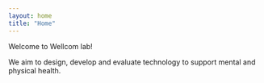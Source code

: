```yaml
---
layout: home
title: "Home"
---
```

Welcome to Wellcom lab!

We aim to design, develop and evaluate technology to support mental and physical health.

